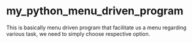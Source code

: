 # my_python_menu_driven_program
 
 This is basically menu driven program that facilitate us a menu regarding various task, we need to simply choose respective option.
